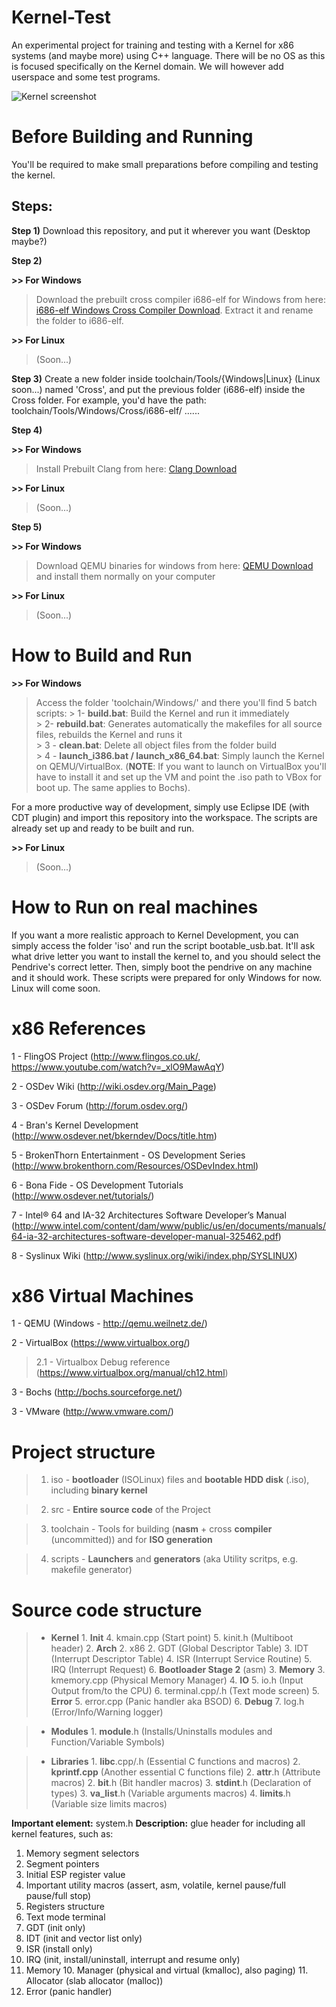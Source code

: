 # Kernel-Test
An experimental project for training and testing with a Kernel for x86 systems (and maybe more) using C++ language. There will be no OS as this is focused specifically on the Kernel domain. We will however add userspace and some test programs.

![Kernel screenshot](http://i.imgur.com/pccSWrE.png)

# Before Building and Running
You'll be required to make small preparations before compiling and testing the kernel.

**Steps:**
----------

**Step 1)** Download this repository, and put it wherever you want (Desktop maybe?)

 **Step 2)**
 
**>> For Windows**

> Download the prebuilt cross compiler i686-elf for Windows from here: [i686-elf Windows Cross Compiler Download](https://docs.google.com/uc?export=download&confirm=o2Dx&id=0B85K_c7mx3QjUnZuaFRPWlBIcXM).
> Extract it and rename the folder to i686-elf.

**>> For Linux**

> (Soon...)

**Step 3)** Create a new folder inside toolchain/Tools/{Windows|Linux} (Linux soon...) named 'Cross', and put the previous folder (i686-elf) inside the Cross folder. For example, you'd have the path: toolchain/Tools/Windows/Cross/i686-elf/ ......

**Step 4)**

**>> For Windows**

> Install Prebuilt Clang from here: [Clang Download](http://llvm.org/releases/download.html)

**>> For Linux**

> (Soon...)


**Step 5)**

**>> For Windows**
> Download QEMU binaries for windows from here: [QEMU Download](http://qemu.weilnetz.de/) and install them normally on your computer

**>> For Linux**
> (Soon...)

# How to Build and Run
**>> For Windows**

> Access the folder 'toolchain/Windows/' and there you'll find 5 batch scripts:
	> 1- **build.bat**: Build the Kernel and run it immediately  
	> 2- **rebuild.bat**: Generates automatically the makefiles for all source files, rebuilds the Kernel and runs it  
	> 3 - **clean.bat**: Delete all object files from the folder build  
	> 4 - **launch_i386.bat / launch_x86_64.bat**: Simply launch the Kernel on QEMU/VirtualBox. (**NOTE**: If you want to launch on VirtualBox you'll have to install it and set up the VM and point the .iso path to VBox for boot up. The same applies to Bochs).  

For a more productive way of development, simply use Eclipse IDE (with CDT plugin) and import this repository into the workspace. The scripts are already set up and ready to be built and run.

**>> For Linux**
> (Soon...)

# How to Run on real machines
If you want a more realistic approach to Kernel Development, you can simply access the folder 'iso' and run the script bootable_usb.bat. It'll ask what drive letter you want to install the kernel to, and you should select the Pendrive's correct letter. Then, simply boot the pendrive on any machine and it should work.
These scripts were prepared for only Windows for now. Linux will come soon.

# x86 References
1 - FlingOS Project (http://www.flingos.co.uk/, https://www.youtube.com/watch?v=_xlO9MawAqY)

2 - OSDev Wiki (http://wiki.osdev.org/Main_Page)

3 - OSDev Forum (http://forum.osdev.org/)

4 - Bran's Kernel Development (http://www.osdever.net/bkerndev/Docs/title.htm)

5 - BrokenThorn Entertainment - OS Development Series (http://www.brokenthorn.com/Resources/OSDevIndex.html)

6 - Bona Fide - OS Development Tutorials (http://www.osdever.net/tutorials/)

7 - Intel® 64 and IA-32 Architectures Software Developer’s Manual (http://www.intel.com/content/dam/www/public/us/en/documents/manuals/64-ia-32-architectures-software-developer-manual-325462.pdf)

8 - Syslinux Wiki (http://www.syslinux.org/wiki/index.php/SYSLINUX)

# x86 Virtual Machines

1 - QEMU (Windows - http://qemu.weilnetz.de/)

2 - VirtualBox (https://www.virtualbox.org/)

> 2.1 - Virtualbox Debug reference (https://www.virtualbox.org/manual/ch12.html)

3 - Bochs (http://bochs.sourceforge.net/)

3 - VMware (http://www.vmware.com/)

# Project structure

>1) iso - **bootloader** (ISOLinux) files and **bootable HDD disk** (.iso), including **binary kernel**
	
>2) src - **Entire source code** of the Project
	
>3) toolchain - Tools for building (**nasm** + cross **compiler** (uncommitted)) and for **ISO generation**
	
>4) scripts - **Launchers** and **generators** (aka Utility scritps, e.g. makefile generator)

# Source code structure

 

> - **Kernel**
	 1. **Init**
		 4. kmain.cpp (Start point)
		 5. kinit.h (Multiboot header)
	 2. **Arch**
		 2. x86
			 2. GDT (Global Descriptor Table)
			 3. IDT (Interrupt Descriptor Table)
			 4. ISR (Interrupt Service Routine)
			 5. IRQ (Interrupt Request)
			 6. **Bootloader Stage 2** (asm)
	 3. **Memory**
		 3. kmemory.cpp (Physical Memory Manager)
	 4. **IO**
		 5. io.h (Input Output from/to the CPU)
		 6. terminal.cpp/.h (Text mode screen)
	 5. **Error**
		 5. error.cpp (Panic handler aka BSOD)
	 6. **Debug**
		 7. log.h (Error/Info/Warning logger)
		 
> - **Modules**
	 1. **module**.h (Installs/Uninstalls modules and Function/Variable Symbols)

> - **Libraries**
	 1. **libc**.cpp/.h (Essential C functions and macros)
	 2. **kprintf.cpp** (Another essential C functions file)
	 2. **attr**.h (Attribute macros)
	 2. **bit**.h (Bit handler macros)
	 3. **stdint**.h (Declaration of types)
	 3. **va_list**.h (Variable arguments macros)
	 4. **limits**.h (Variable size limits macros)

**Important element:** system.h 
**Description:** glue header for including all kernel features, such as:

 1. Memory segment selectors
 2. Segment pointers
 3. Initial ESP register value
 4. Important utility macros (assert, asm, volatile, kernel pause/full pause/full stop)
 5. Registers structure
 5. Text mode terminal
 7. GDT (init only)
 7. IDT (init and vector list only)
 8. ISR (install only)
 8. IRQ (init, install/uninstall, interrupt and resume only)
 9. Memory
	 10. Manager (physical and virtual (kmalloc), also paging)
	 11. Allocator (slab allocator (malloc))
 12. Error (panic handler)
